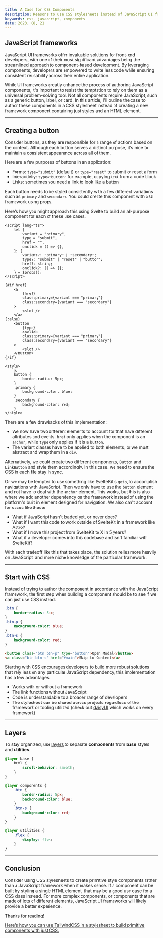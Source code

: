 ```yaml
---
title: A Case for CSS Components
description: Reasons to use CSS stylesheets instead of JavaScript UI frameworks to author primitive components.
keywords: css, javascript, components
date: 2023, 08, 21
---
```


## JavaScript frameworks

JavaScript UI frameworks offer invaluable solutions for front-end developers, with one of their most significant advantages being the streamlined approach to component-based development. By leveraging components, developers are empowered to write less code while ensuring consistent reusability across their entire application.

While UI frameworks greatly enhance the process of authoring JavaScript components, it's important to resist the temptation to rely on them as a universal problem-solving tool. Not all components require JavaScript, such as a generic button, label, or card. In this article, I'll outline the case to author these components in a CSS stylesheet instead of creating a new framework component containing just styles and an HTML element.

---

## Creating a button

Consider buttons, as they are responsible for a range of actions based on the context. Although each button serves a distinct purpose, it's nice to maintain a consistent appearance across all of them.

Here are a few purposes of buttons in an application:

- Forms: `type="submit"` (default) or `type="reset"` to submit or reset a form
- Interactivity: `type="button"` for example, copying text from a code block
- Links: sometimes you need a link to look like a button

Each button needs to be styled consistently with a few different variations such as `primary` and `secondary`. You could create this component with a UI framework using props.

Here's how you might approach this using Svelte to build an all-purpose component for each of these use cases.

```svelte
<script lang="ts">
	let {
		variant = "primary",
		type = "submit",
		href = "",
		onclick = () => {},
	}: {
		variant?: "primary" | "secondary";
		type?: "submit" | "reset" | "button";
		href?: string;
		onclick?: () => {};
	} = $props();
</script>

{#if href}
	<a
		{href}
		class:primary={variant === "primary"}
		class:secondary={variant === "secondary"}
	>
		<slot />
	</a>
{:else}
	<button
		{type}
		onclick
		class:primary={variant === "primary"}
		class:secondary={variant === "secondary"}
	>
		<slot />
	</button>
{/if}

<style>
	a,
	button {
		border-radius: 5px;
	}
	.primary {
		background-color: blue;
	}
	.secondary {
		background-color: red;
	}
</style>
```

There are a few drawbacks of this implementation:

- We now have two different elements to account for that have different attributes and events. `href` only applies when the component is an `anchor`, while `type` only applies if it is a `button`.
- The variant classes have to be applied to both elements, or we must abstract and wrap them in a `div`.

Alternatively, we could create two different components, `Button` and `LinkButton` and style them accordingly. In this case, we need to ensure the CSS in each file stay in sync.

Or we may be tempted to use something like SvelteKit's `goto`, to accomplish navigations with JavaScript. Then we only have to use the `button` element and not have to deal with the `anchor` element. This works, but this is also where we add another dependency on the framework instead of using the platform's built in element designed for navigation. We also can't account for cases like these:

- What if JavaScript hasn't loaded yet, or never does?
- What if I want this code to work outside of SvelteKit in a framework like Astro?
- What if I move this project from SvelteKit to X in 5 years?
- What if a developer comes into this codebase and isn't familiar with SvelteKit?

With each tradeoff like this that takes place, the solution relies more heavily on JavaScript, and more niche knowledge of the particular framework.

---

## Start with CSS

Instead of trying to author the component in accordance with the JavaScript framework, the first step when building a component should be to see if we can just use CSS instead.

```css
.btn {
	border-radius: 5px;
}
.btn-p {
	background-color: blue;
}
.btn-s {
	background-color: red;
}
```

```html
<button class="btn btn-p" type="button">Open Modal</button>
<a class="btn btn-s" href="#main">Skip to Content</a>
```

Starting with CSS encourages developers to build more robust solutions that rely less on any particular JavaScript dependency, this implementation has a few advantages.

- Works with or without a framework
- The link functions without JavaScript
- Code is understandable to a broader range of developers
- The stylesheet can be shared across projects regardless of the framework or tooling utilized (check out [daisyUI](https://daisyui.com/) which works on every framework)

---

## Layers

To stay organized, use [layers](https://developer.mozilla.org/en-US/docs/Web/CSS/@layer) to separate **components** from **base** styles and **utilities**.

```css
@layer base {
	html {
		scroll-behavior: smooth;
	}
}

@layer components {
	.btn {
		border-radius: 5px;
		background-color: blue;
	}
	.btn-s {
		background-color: red;
	}
}

@layer utilities {
	.flex {
		display: flex;
	}
}
```

---

## Conclusion

Consider using CSS stylesheets to create primitive style components rather than a JavaScript framework when it makes sense. If a component can be built by styling a single HTML element, that may be a good use case for a CSS class instead. For more complex components, or components that are made of lots of different elements, JavaScript UI frameworks will likely provide a better experience.

Thanks for reading!

[Here's how you can use TailwindCSS in a stylesheet to build primitive components with just CSS.](https://tailwindcss.com/docs/adding-custom-styles#adding-component-classes)
